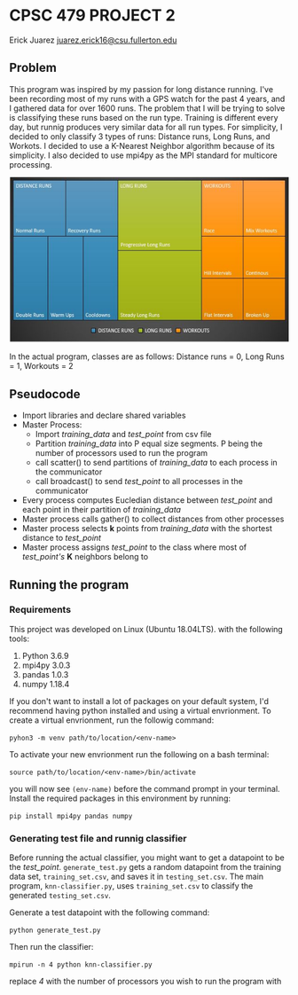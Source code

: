 # CPSC 479 PROJECT 2 
Erick Juarez juarez.erick16@csu.fullerton.edu
## Problem 
This program was inspired by my passion for long distance running. I've been recording most of my runs with a GPS watch for the past 4 years, and I gathered data for over 1600 runs. The problem that I will be trying to solve is classifying these runs based on the run type. Training is different every day, but runnig produces very similar data for all run types. For simplicity, I decided to only classify 3 types of runs: Distance runs, Long Runs, and Workots. I decided to use a K-Nearest Neighbor algorithm because of its simplicity. I also decided to use mpi4py as the MPI standard for multicore processing. 

![alt text](https://github.com/EvilErick16/knn-running/blob/master/classes.JPG)

In the actual program, classes are as follows: Distance runs = 0, Long Runs = 1, Workouts = 2
## Pseudocode 
- Import libraries and declare shared variables
- Master Process: 
  - Import *training_data* and *test_point* from csv file
  - Partition *training_data* into P equal size segments. P being the number of processors used to run the program
  - call scatter() to send partitions of *training_data* to each process in the communicator 
  - call broadcast() to send *test_point* to all processes in the communicator 
 - Every process computes Eucledian distance between *test_point* and each point in their partition of *training_data*
 - Master process calls gather() to collect distances from other processes 
 - Master process selects **k** points from *training_data* with the shortest distance to *test_point*
 - Master process assigns *test_point* to the class where most of *test_point's* **K** neighbors belong to 

## Running the program 
### Requirements
This project was developed on Linux (Ubuntu 18.04LTS). with the following tools: 
1. Python 3.6.9
2. mpi4py 3.0.3 
3. pandas 1.0.3
4. numpy 1.18.4

If you don't want to install a lot of packages on your default system, I'd recommend having python installed and using a virtual envrionment. To create a virtual envrionment, run the followig command:

```pyhon3 -m venv path/to/location/<env-name>```

To activate your new envrionment run the following on a bash terminal: 

```source path/to/location/<env-name>/bin/activate```

you will now see `(env-name)` before the command prompt in your terminal. Install the required packages in this environment by running: 

```pip install mpi4py pandas numpy```

### Generating test file and runnig classifier  
Before running the actual classifier, you might want to get a datapoint to be the *test_point*. `generate_test.py` gets a random datapoint from the training data set, `training_set.csv`, and saves it in `testing_set.csv`. The main program, `knn-classifier.py`, uses `training_set.csv` to classify the generated `testing_set.csv`. 

Generate a test datapoint with the following command:

```python generate_test.py```

Then run the classifier: 

```mpirun -n 4 python knn-classifier.py```

replace *4* with the number of processors you wish to run the program with 

